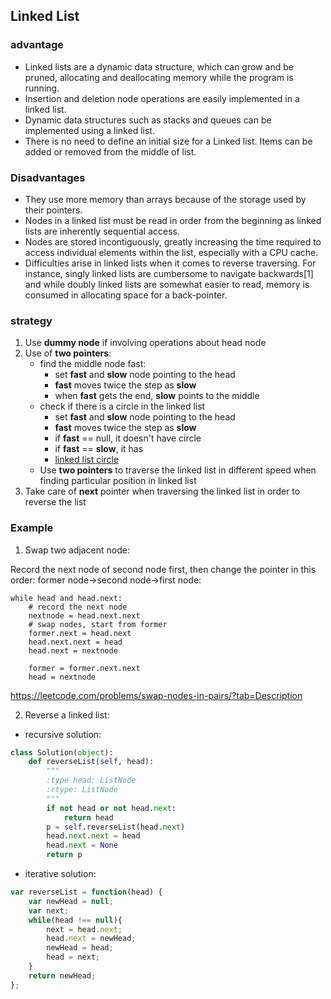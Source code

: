 ## Linked List

### advantage

- Linked lists are a dynamic data structure, which can grow and be pruned, allocating and deallocating memory while the program is running.
- Insertion and deletion node operations are easily implemented in a linked list.
- Dynamic data structures such as stacks and queues can be implemented using a linked list.
- There is no need to define an initial size for a Linked list.
Items can be added or removed from the middle of list.

### Disadvantages
- They use more memory than arrays because of the storage used by their pointers.
- Nodes in a linked list must be read in order from the beginning as linked lists are inherently sequential access.
- Nodes are stored incontiguously, greatly increasing the time required to access individual elements within the list, especially with a CPU cache.
- Difficulties arise in linked lists when it comes to reverse traversing. For instance, singly linked lists are cumbersome to navigate backwards[1] and while doubly linked lists are somewhat easier to read, memory is consumed in allocating space for a back-pointer.

### strategy 
1. Use **dummy node** if involving operations about head node
2. Use of **two pointers**:
    - find the middle node fast:
        - set **fast** and **slow** node pointing to the head
        - **fast** moves twice the step as **slow**
        - when **fast** gets the end, **slow** points to the middle
    - check if there is a circle in the linked list
        - set **fast** and **slow** node pointing to the head
        - **fast** moves twice the step as **slow**
        - if **fast** == null, it doesn't have circle
        - if **fast** == **slow**, it has
        - [linked list circle](https://leetcode.com/problems/linked-list-cycle/?tab=Description)
    - Use **two pointers** to traverse the linked list in different speed when finding particular position in linked list
3. Take care of **next** pointer when traversing the linked list in order to reverse the list

### Example
1. Swap two adjacent node:

Record the next node of second node first, then change the pointer in this order: former node->second node->first node:

```
while head and head.next:
    # record the next node
    nextnode = head.next.next
    # swap nodes, start from former
    former.next = head.next
    head.next.next = head
    head.next = nextnode
    
    former = former.next.next
    head = nextnode
```

https://leetcode.com/problems/swap-nodes-in-pairs/?tab=Description

2. Reverse a linked list:
- recursive solution:
    
```py
class Solution(object):
    def reverseList(self, head):
        """
        :type head: ListNode
        :rtype: ListNode
        """
        if not head or not head.next:
            return head
        p = self.reverseList(head.next)
        head.next.next = head
        head.next = None
        return p
```


- iterative solution:
    
```js
var reverseList = function(head) {
    var newHead = null;
    var next;
    while(head !== null){
        next = head.next;
        head.next = newHead;
        newHead = head;
        head = next;
    }
    return newHead;
};
```

